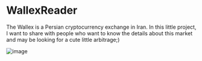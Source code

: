 # WallexReader


The Wallex is a Persian cryptocurrency exchange in Iran.
In this little project, I want to share with people who want to know the details about this market
and may be looking for a cute little arbitrage;)



![image](https://user-images.githubusercontent.com/100142624/180659325-4ad19cb1-4f36-4ac8-9f3b-74d229ebacf8.png)
